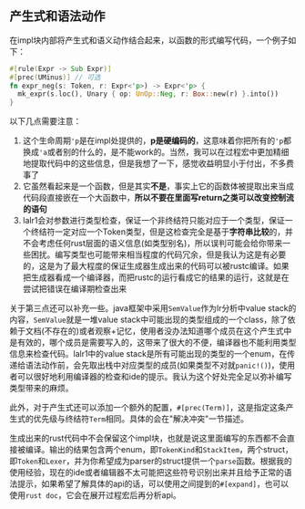 ## 产生式和语法动作

在impl块内部将产生式和语义动作结合起来，以函数的形式编写代码，一个例子如下：

```rust
#[rule(Expr -> Sub Expr)]
#[prec(UMinus)] // 可选
fn expr_neg(s: Token, r: Expr<'p>) -> Expr<'p> {
  mk_expr(s.loc(), Unary { op: UnOp::Neg, r: Box::new(r) }.into())
}
```

以下几点需要注意：

1. 这个生命周期`'p`是在impl处提供的，**p是硬编码的**，这意味着你把所有的`'p`都换成`'a`或者别的什么的，是不能work的。当然，我可以在过程宏中更加精细地提取代码中的这些信息，但是我想了一下，感觉收益明显小于付出，不多费事了
2. 它虽然看起来是一个函数，但是其实**不是**，事实上它的函数体被提取出来当成代码段直接嵌在一个大函数中，**所以不要在里面写return之类可以改变控制流的语句**
3. lalr1会对参数进行类型检查，保证一个非终结符只能对应于一个类型，保证一个终结符一定对应一个Token类型，但是这检查完全是基于**字符串比较**的，并不会考虑任何rust层面的语义信息(如类型别名)，所以误判可能会给你带来一些困扰。编写类型也可能带来相当程度的代码冗余，但是我认为这是有必要的，这是为了最大程度的保证生成器生成出来的代码可以被rustc编译。如果把生成器看成一个编译器，而把rustc的运行看成它的结果的运行，这就是在尝试把错误在编译期检查出来

关于第三点还可以补充一些。java框架中采用`SemValue`作为lr分析中value stack的内容，`SemValue`就是一堆value stack中可能出现的类型组成的一个class，除了依赖于文档(不存在的)或者观察+记忆，使用者没办法知道哪个成员在这个产生式中是有效的，哪个成员是需要写入的，这带来了很大的不便，编译器也不能利用类型信息来检查代码。lalr1中的value stack是所有可能出现的类型的一个enum，在传递给语法动作前，会先取出栈中对应类型的成员(如果类型不对就`panic!()`)，使用者可以很好地利用编译器的检查和ide的提示。我认为这个好处完全足以弥补编写类型带来的麻烦。

此外，对于产生式还可以添加一个额外的配置，`#[prec(Term)]`，这是指定这条产生式的优先级与终结符`Term`相同。具体的会在"解决冲突"一节描述。

生成出来的rust代码中不会保留这个impl块，也就是说这里面编写的东西都不会直接被编译。输出的结果包含两个enum，即`TokenKind`和`StackItem`，两个struct，即`Token`和`Lexer`，并为你希望成为parser的struct提供一个`parse`函数。根据我的使用经验，现在的ide或者编辑器不太可能把这些符号识别出来并且给予正常的语法提示，如果希望了解具体的api的话，可以使用之间提到的`#[expand]`，也可以使用`rust doc`，它会在展开过程宏后再分析api。